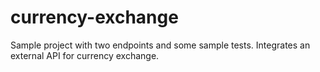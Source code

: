 # currency-exchange
Sample project with two endpoints and some sample tests. Integrates an external API for currency exchange.
